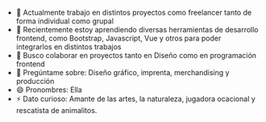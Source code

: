 



- 🔭 Actualmente trabajo en distintos proyectos como freelancer tanto de forma individual como grupal  
- 🌱 Recientemente estoy aprendiendo diversas herramientas de desarrollo frontend, como Bootstrap, Javascript, Vue y otros para poder integrarlos en distintos trabajos
- 👯 Busco colaborar en proyectos tanto en Diseño como en programación frontend       
- 💬 Pregúntame sobre: Diseño gráfico, imprenta, merchandising y producción
- 😄 Pronombres: Ella
- ⚡ Dato curioso:  Amante de las artes, la naturaleza, jugadora ocacional y rescatista de animalitos.     
